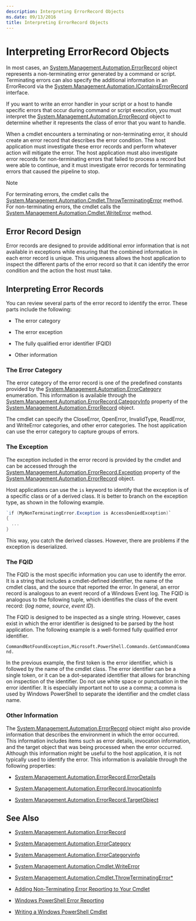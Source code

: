 ```yaml
---
description: Interpreting ErrorRecord Objects
ms.date: 09/13/2016
title: Interpreting ErrorRecord Objects
---
```

# Interpreting ErrorRecord Objects

In most cases, an [System.Management.Automation.ErrorRecord][1] object represents a non-terminating
error generated by a command or script. Terminating errors can also specify the additional
information in an ErrorRecord via the [System.Management.Automation.IContainsErrorRecord][2]
interface.

If you want to write an error handler in your script or a host to handle specific errors that occur
during command or script execution, you must interpret the
[System.Management.Automation.ErrorRecord][1] object to determine whether it represents the class of
error that you want to handle.

When a cmdlet encounters a terminating or non-terminating error, it should create an error record
that describes the error condition. The host application must investigate these error records and
perform whatever action will mitigate the error. The host application must also investigate error
records for non-terminating errors that failed to process a record but were able to continue, and it
must investigate error records for terminating errors that caused the pipeline to stop.

> [!NOTE]
> For terminating errors, the cmdlet calls the
> [System.Management.Automation.Cmdlet.ThrowTerminatingError][3] method. For non-terminating errors,
> the cmdlet calls the [System.Management.Automation.Cmdlet.WriteError][4] method.

## Error Record Design

Error records are designed to provide additional error information that is not available in
exceptions while ensuring that the combined information in each error record is unique. This
uniqueness allows the host application to inspect the different parts of the error record so that it
can identify the error condition and the action the host must take.

## Interpreting Error Records

You can review several parts of the error record to identify the error. These parts include the
following:

- The error category

- The error exception

- The fully qualified error identifier (FQID)

- Other information

### The Error Category

The error category of the error record is one of the predefined constants provided by the
[System.Management.Automation.ErrorCategory][5] enumeration. This information is available through
the [System.Management.Automation.ErrorRecord.CategoryInfo][6] property of the
[System.Management.Automation.ErrorRecord][1] object.

The cmdlet can specify the CloseError, OpenError, InvalidType, ReadError, and WriteError categories,
and other error categories. The host application can use the error category to capture groups of
errors.

### The Exception

The exception included in the error record is provided by the cmdlet and can be accessed through the
[System.Management.Automation.ErrorRecord.Exception][7] property of the
[System.Management.Automation.ErrorRecord][1] object.

Host applications can use the `is` keyword to identify that the exception is of a specific class or
of a derived class. It is better to branch on the exception type, as shown in the following example.

```powershell
`if (MyNonTerminatingError.Exception is AccessDeniedException)`
{
  ...
}
```

This way, you catch the derived classes. However, there are problems if the exception is
deserialized.

### The FQID

The FQID is the most specific information you can use to identify the error. It is a string that
includes a cmdlet-defined identifier, the name of the cmdlet class, and the source that reported the
error. In general, an error record is analogous to an event record of a Windows Event log. The FQID
is analogous to the following tuple, which identifies the class of the event record: (*log name*,
*source*, *event ID*).

The FQID is designed to be inspected as a single string. However, cases exist in which the error
identifier is designed to be parsed by the host application. The following example is a well-formed
fully qualified error identifier.

`CommandNotFoundException,Microsoft.PowerShell.Commands.GetCommandCommand.`

In the previous example, the first token is the error identifier, which is followed by the name of
the cmdlet class. The error identifier can be a single token, or it can be a dot-separated
identifier that allows for branching on inspection of the identifier. Do not use white space or
punctuation in the error identifier. It is especially important not to use a comma; a comma is used
by Windows PowerShell to separate the identifier and the cmdlet class name.

### Other Information

The [System.Management.Automation.ErrorRecord][1] object might also provide information that
describes the environment in which the error occurred. This information includes items such as error
details, invocation information, and the target object that was being processed when the error
occurred. Although this information might be useful to the host application, it is not typically
used to identify the error. This information is available through the following properties:

- [System.Management.Automation.ErrorRecord.ErrorDetails][8]

- [System.Management.Automation.ErrorRecord.InvocationInfo][9]

- [System.Management.Automation.ErrorRecord.TargetObject][10]

## See Also

- [System.Management.Automation.ErrorRecord][1]

- [System.Management.Automation.ErrorCategory][5]

- [System.Management.Automation.ErrorCategoryinfo](/dotnet/api/System.Management.Automation.ErrorCategoryInfo)

- [System.Management.Automation.Cmdlet.WriteError][4]

- [System.Management.Automation.Cmdlet.ThrowTerminatingError*][3]

- [Adding Non-Terminating Error Reporting to Your Cmdlet](./adding-non-terminating-error-reporting-to-your-cmdlet.md)

- [Windows PowerShell Error Reporting](./error-reporting-concepts.md)

- [Writing a Windows PowerShell Cmdlet](./writing-a-windows-powershell-cmdlet.md)

[1]: /dotnet/api/System.Management.Automation.ErrorRecord
[2]: /dotnet/api/System.Management.Automation.IContainsErrorRecord
[3]: /dotnet/api/System.Management.Automation.Cmdlet.ThrowTerminatingError
[4]: /dotnet/api/System.Management.Automation.Cmdlet.WriteError
[5]: /dotnet/api/System.Management.Automation.ErrorCategory
[6]: /dotnet/api/System.Management.Automation.ErrorRecord.CategoryInfo
[7]: /dotnet/api/System.Management.Automation.ErrorRecord.Exception
[8]: /dotnet/api/System.Management.Automation.ErrorRecord.ErrorDetails
[9]: /dotnet/api/System.Management.Automation.ErrorRecord.InvocationInfo
[10]: /dotnet/api/System.Management.Automation.ErrorRecord.TargetObject
